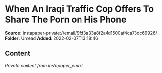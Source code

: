 # When An Iraqi Traffic Cop Offers To Share The Porn on His Phone

**Source:** instapaper-private://email/9fd3a33a8f2a4d1500af4ca78dc69926/
**Folder:** Unread
**Added:** 2022-02-07T13:18:46




## Content
*Private content from instapaper_email*
